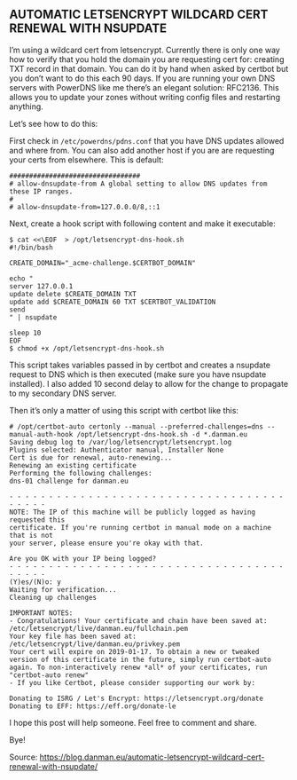 ## AUTOMATIC LETSENCRYPT WILDCARD CERT RENEWAL WITH NSUPDATE

I’m using a wildcard cert from letsencrypt. Currently there is only one way how to verify that you hold the domain you are requesting cert for: creating TXT record in that domain. You can do it by hand when asked by certbot but you don’t want to do this each 90 days. If you are running your own DNS servers with PowerDNS like me there’s an elegant solution: RFC2136. This allows you to update your zones without writing config files and restarting anything.

Let’s see how to do this:

First check in ```/etc/powerdns/pdns.conf``` that you have DNS updates allowed and where from. You can also add another host if you are are requesting your certs from elsewhere. This is default:
```
#################################
# allow-dnsupdate-from A global setting to allow DNS updates from these IP ranges.
#
# allow-dnsupdate-from=127.0.0.0/8,::1
```
Next, create a hook script with following content and make it executable:
```
$ cat <<\EOF  > /opt/letsencrypt-dns-hook.sh 
#!/bin/bash

CREATE_DOMAIN="_acme-challenge.$CERTBOT_DOMAIN"

echo "
server 127.0.0.1
update delete $CREATE_DOMAIN TXT
update add $CREATE_DOMAIN 60 TXT $CERTBOT_VALIDATION
send
" | nsupdate

sleep 10
EOF
$ chmod +x /opt/letsencrypt-dns-hook.sh
```
This script takes variables passed in by certbot and creates a nsupdate request to DNS which is then executed (make sure you have nsupdate installed). I also added 10 second delay to allow for the change to propagate to my secondary DNS server.

Then it’s only a matter of using this script with certbot like this:
```
# /opt/certbot-auto certonly --manual --preferred-challenges=dns --manual-auth-hook /opt/letsencrypt-dns-hook.sh -d *.danman.eu
Saving debug log to /var/log/letsencrypt/letsencrypt.log
Plugins selected: Authenticator manual, Installer None
Cert is due for renewal, auto-renewing...
Renewing an existing certificate
Performing the following challenges:
dns-01 challenge for danman.eu

- - - - - - - - - - - - - - - - - - - - - - - - - - - - - - - - - - - - - - - -
NOTE: The IP of this machine will be publicly logged as having requested this
certificate. If you're running certbot in manual mode on a machine that is not
your server, please ensure you're okay with that.

Are you OK with your IP being logged?
- - - - - - - - - - - - - - - - - - - - - - - - - - - - - - - - - - - - - - - -
(Y)es/(N)o: y
Waiting for verification...
Cleaning up challenges

IMPORTANT NOTES:
- Congratulations! Your certificate and chain have been saved at:
/etc/letsencrypt/live/danman.eu/fullchain.pem
Your key file has been saved at:
/etc/letsencrypt/live/danman.eu/privkey.pem
Your cert will expire on 2019-01-17. To obtain a new or tweaked
version of this certificate in the future, simply run certbot-auto
again. To non-interactively renew *all* of your certificates, run
"certbot-auto renew"
- If you like Certbot, please consider supporting our work by:

Donating to ISRG / Let's Encrypt: https://letsencrypt.org/donate
Donating to EFF: https://eff.org/donate-le
```
I hope this post will help someone. Feel free to comment and share.

Bye!

Source: https://blog.danman.eu/automatic-letsencrypt-wildcard-cert-renewal-with-nsupdate/
